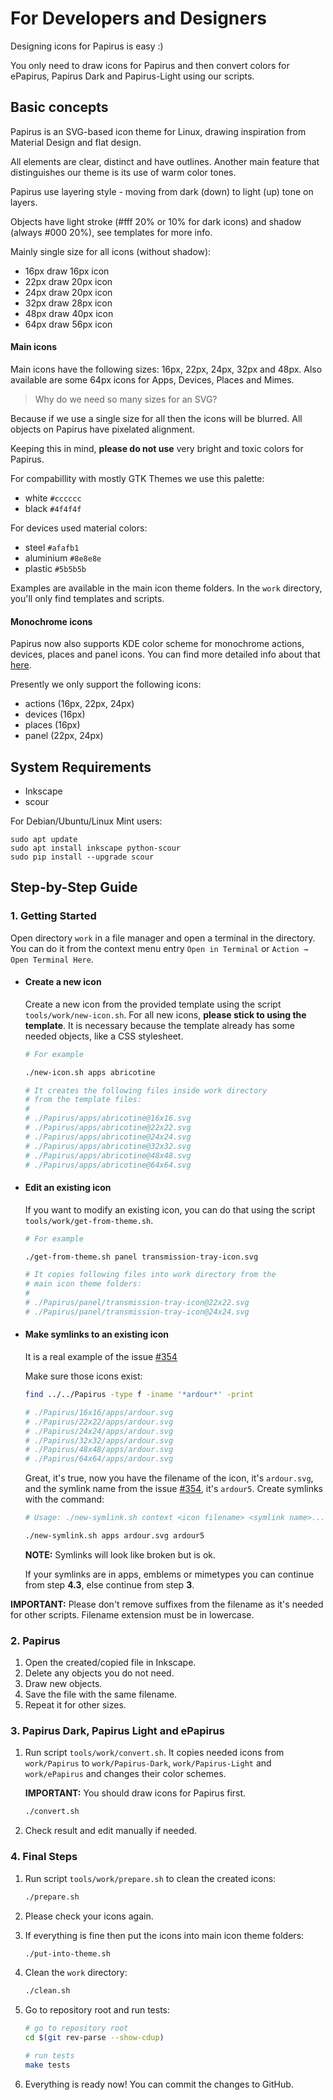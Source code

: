 # For Developers and Designers

Designing icons for Papirus is easy :)

You only need to draw icons for Papirus and then convert colors for ePapirus, Papirus Dark and Papirus-Light using our scripts.

## Basic concepts

Papirus is an SVG-based icon theme for Linux, drawing inspiration from Material Design and flat design.

All elements are clear, distinct and have outlines. Another main feature that distinguishes our theme is its use of warm color tones.

Papirus use layering style - moving from dark (down) to light (up) tone on layers.

Objects have light stroke (#fff 20% or 10% for dark icons) and shadow (always #000 20%), see templates for more info.

Mainly single size for all icons (without shadow):

- 16px draw 16px icon
- 22px draw 20px icon
- 24px draw 20px icon
- 32px draw 28px icon
- 48px draw 40px icon
- 64px draw 56px icon

#### Main icons

Main icons have the following sizes: 16px, 22px, 24px, 32px and 48px. Also available are some 64px icons for Apps, Devices, Places and Mimes.

> Why do we need so many sizes for an SVG?

Because if we use a single size for all then the icons will be blurred. All objects on Papirus have pixelated alignment.

Keeping this in mind, **please do not use** very bright and toxic colors for Papirus.

For compabillity with mostly GTK Themes we use this palette:

- white `#cccccc`
- black `#4f4f4f`

For devices used material colors:

- steel `#afafb1`
- aluminium `#8e8e8e`
- plastic `#5b5b5b`

Examples are available in the main icon theme folders. In the `work` directory, you'll only find templates and scripts.

#### Monochrome icons

Papirus now also supports KDE color scheme for monochrome actions, devices, places and panel icons. You can find more detailed info about that [here](https://techbase.kde.org/Development/Tutorials/Plasma5/ThemeDetails#Colors).

Presently we only support the following icons:

- actions (16px, 22px, 24px)
- devices (16px)
- places (16px)
- panel (22px, 24px)

## System Requirements

- Inkscape
- scour

For Debian/Ubuntu/Linux Mint users:

```
sudo apt update
sudo apt install inkscape python-scour
sudo pip install --upgrade scour
```

## Step-by-Step Guide

### 1. Getting Started

Open directory `work` in a file manager and open a terminal in the directory. You can do it from the context menu entry `Open in Terminal` or `Action → Open Terminal Here`.

- #### Create a new icon

    Create a new icon from the provided template using the script `tools/work/new-icon.sh`. For all new icons, **please stick to using the template**. It is necessary because the template already has some needed objects, like a CSS stylesheet.

    ```sh
    # For example

    ./new-icon.sh apps abricotine

    # It creates the following files inside work directory
    # from the template files:
    #
    # ./Papirus/apps/abricotine@16x16.svg
    # ./Papirus/apps/abricotine@22x22.svg
    # ./Papirus/apps/abricotine@24x24.svg
    # ./Papirus/apps/abricotine@32x32.svg
    # ./Papirus/apps/abricotine@48x48.svg
    # ./Papirus/apps/abricotine@64x64.svg
    ```

- #### Edit an existing icon

    If you want to modify an existing icon, you can do that using the script `tools/work/get-from-theme.sh`.

    ```sh
    # For example

    ./get-from-theme.sh panel transmission-tray-icon.svg

    # It copies following files into work directory from the
    # main icon theme folders:
    #
    # ./Papirus/panel/transmission-tray-icon@22x22.svg
    # ./Papirus/panel/transmission-tray-icon@24x24.svg
    ```

- #### Make symlinks to an existing icon

    It is a real example of the issue [#354](https://github.com/PapirusDevelopmentTeam/papirus-icon-theme/issues/354)

    Make sure those icons exist:

    ```sh
    find ../../Papirus -type f -iname '*ardour*' -print

    # ./Papirus/16x16/apps/ardour.svg
    # ./Papirus/22x22/apps/ardour.svg
    # ./Papirus/24x24/apps/ardour.svg
    # ./Papirus/32x32/apps/ardour.svg
    # ./Papirus/48x48/apps/ardour.svg
    # ./Papirus/64x64/apps/ardour.svg
    ```

    Great, it's true, now you have the filename of the icon, it's `ardour.svg`, and the symlink name from the issue [#354](https://github.com/PapirusDevelopmentTeam/papirus-icon-theme/issues/354), it's `ardour5`. Create symlinks with the command:

    ```sh
    # Usage: ./new-symlink.sh context <icon filename> <symlink name>...

    ./new-symlink.sh apps ardour.svg ardour5
    ```

    **NOTE:** Symlinks will look like broken but is ok.

    If your symlinks are in apps, emblems or mimetypes you can continue from step **4.3**, else continue from step **3**.

**IMPORTANT:** Please don't remove suffixes from the filename as it's needed for other scripts. Filename extension must be in lowercase.

### 2. Papirus

1. Open the created/copied file in Inkscape.
2. Delete any objects you do not need.
3. Draw new objects.
4. Save the file with the same filename.
5. Repeat it for other sizes.

### 3. Papirus Dark, Papirus Light and ePapirus

1. Run script `tools/work/convert.sh`. It copies needed icons from `work/Papirus` to `work/Papirus-Dark`, `work/Papirus-Light` and `work/ePapirus` and changes their color schemes.

    **IMPORTANT:** You should draw icons for Papirus first.

    ```sh
    ./convert.sh
    ```

2. Check result and edit manually if needed.

### 4. Final Steps

1. Run script `tools/work/prepare.sh` to clean the created icons:

    ```sh
    ./prepare.sh
    ```

2. Please check your icons again.
3. If everything is fine then put the icons into main icon theme folders:

    ```sh
    ./put-into-theme.sh
    ```

4. Clean the `work` directory:

    ```sh
    ./clean.sh
    ```

5. Go to repository root and run tests:

    ```sh
    # go to repository root
    cd $(git rev-parse --show-cdup)

    # run tests
    make tests
    ```

6. Everything is ready now! You can commit the changes to GitHub.
